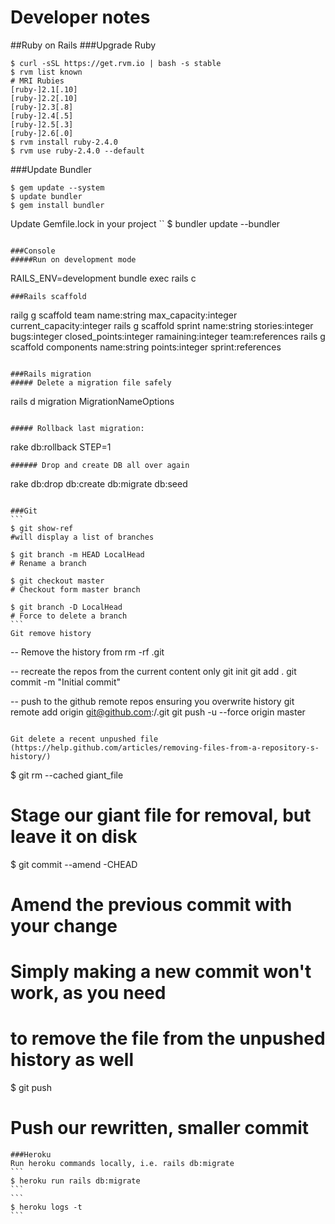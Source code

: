 # Developer notes
##Ruby on Rails
###Upgrade Ruby
```
$ curl -sSL https://get.rvm.io | bash -s stable
$ rvm list known
# MRI Rubies
[ruby-]2.1[.10]
[ruby-]2.2[.10]
[ruby-]2.3[.8]
[ruby-]2.4[.5]
[ruby-]2.5[.3]
[ruby-]2.6[.0]
$ rvm install ruby-2.4.0
$ rvm use ruby-2.4.0 --default
```
###Update Bundler
```
$ gem update --system
$ update bundler
$ gem install bundler
```
Update Gemfile.lock in your project
``
$ bundler update --bundler
```

###Console
#####Run on development mode
```
RAILS_ENV=development bundle exec rails c
```
###Rails scaffold
```
railg g scaffold team name:string max_capacity:integer current_capacity:integer 
rails g scaffold sprint name:string stories:integer bugs:integer closed_points:integer ramaining:integer team:references
rails g scaffold components name:string points:integer sprint:references
```

###Rails migration
##### Delete a migration file safely
```
rails d migration MigrationNameOptions
```

##### Rollback last migration:
```
rake db:rollback STEP=1
```
###### Drop and create DB all over again
````
 rake db:drop db:create db:migrate db:seed
````

###Git
```
$ git show-ref 
#will display a list of branches

$ git branch -m HEAD LocalHead 
# Rename a branch

$ git checkout master
# Checkout form master branch

$ git branch -D LocalHead 
# Force to delete a branch
```
Git remove history 
````
-- Remove the history from 
rm -rf .git

-- recreate the repos from the current content only
git init
git add .
git commit -m "Initial commit"

-- push to the github remote repos ensuring you overwrite history
git remote add origin git@github.com:<YOUR ACCOUNT>/<YOUR REPOS>.git
git push -u --force origin master
````

Git delete a recent unpushed file (https://help.github.com/articles/removing-files-from-a-repository-s-history/)
````
$ git rm --cached giant_file
# Stage our giant file for removal, but leave it on disk

$ git commit --amend -CHEAD
# Amend the previous commit with your change
# Simply making a new commit won't work, as you need
# to remove the file from the unpushed history as well

$ git push
# Push our rewritten, smaller commit
````
###Heroku
Run heroku commands locally, i.e. rails db:migrate
```
$ heroku run rails db:migrate
```
```
$ heroku logs -t
```
